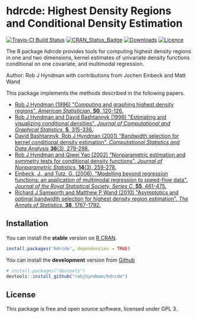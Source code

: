 # hdrcde: Highest Density Regions and Conditional Density Estimation

[![Travis-CI Build Status](https://travis-ci.org/robjhyndman/hdrcde.svg?branch=master)](https://travis-ci.org/robjhyndman/hdrcde)
[![CRAN_Status_Badge](http://www.r-pkg.org/badges/version/hdrcde)](https://cran.r-project.org/package=hdrcde)
[![Downloads](http://cranlogs.r-pkg.org/badges/hdrcde)](https://cran.r-project.org/package=hdrcde)
[![Licence](https://img.shields.io/badge/licence-GPL--3-blue.svg)](https://www.gnu.org/licenses/gpl-3.0.en.html)

The R package *hdrcde* provides tools for computing highest density regions in one and two dimensions, kernel estimates of univariate density functions conditional on one covariate, and multimodal regression.

Author: Rob J Hyndman with contributions from Jochen Einbeck and Matt Wand

This package implements the methods described in the following papers.

 * [Rob J Hyndman (1996) "Computing and graphing highest density regions". *American Statistician*, **50**, 120-126.](https://robjhyndman.com/publications/computing-and-graphing-highest-density-regions/)
 * [Rob J Hyndman and David Bashtannyk (1996) "Estimating and visualizing conditional densities". *Journal of Computational and Graphical Statistics*, **5**, 315-336.](https://robjhyndman.com/publications/estimating-and-visualizing-conditional-densities/)
 * [David Bashtannyk, Rob J Hyndman (2001) "Bandwidth selection for kernel conditional density estimation". *Computational Statistics and Data Analysis* **36**(3), 279-298.](https://robjhyndman.com/publications/bandwidth-selection-for-kernel-conditional-density-estimation/)
 * [Rob J Hyndman and Qiwei Yao (2002) "Nonparametric estimation and symmetry tests for conditional density functions". *Journal of Nonparametric Statistics*, **14**(3), 259-278.](https://robjhyndman.com/publications/nonparametric-estimation-and-symmetry-tests-for-conditional-density-functions/)
 * [Einbeck, J., and Tutz, G. (2006). "Modelling beyond regression functions: an application of multimodal regression to speed-flow data". *Journal of the Royal Statistical Society, Series C*, **55**, 461-475.](http://doi.org/10.1111/j.1467-9876.2006.00547.x)
 * [Richard J Samworth and Matthew P Wand (2010) "Asymptotics and optimal bandwidth  selection for highest density region estimation".  *The Annals of Statistics*, **38**, 1767-1792.](http://doi.org/10.1214/09-AOS766)


## Installation
You can install the **stable** version on
[R CRAN](https://cran.r-project.org/package=hdrcde).

```r
install.packages('hdrcde', dependencies = TRUE)
```

You can install the **development** version from
[Github](https://github.com/robjhyndman/hdrcde)

```r
# install.packages("devtools")
devtools::install_github("robjhyndman/hdrcde")
```

## License

This package is free and open source software, licensed under GPL 3.
